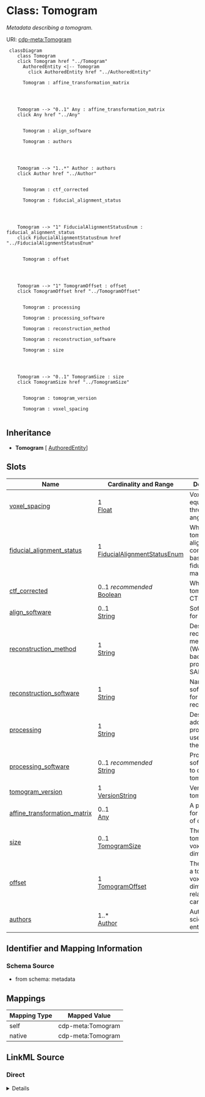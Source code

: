 

# Class: Tomogram


_Metadata describing a tomogram._





URI: [cdp-meta:Tomogram](metadataTomogram)






```mermaid
 classDiagram
    class Tomogram
    click Tomogram href "../Tomogram"
      AuthoredEntity <|-- Tomogram
        click AuthoredEntity href "../AuthoredEntity"

      Tomogram : affine_transformation_matrix




    Tomogram --> "0..1" Any : affine_transformation_matrix
    click Any href "../Any"


      Tomogram : align_software

      Tomogram : authors




    Tomogram --> "1..*" Author : authors
    click Author href "../Author"


      Tomogram : ctf_corrected

      Tomogram : fiducial_alignment_status




    Tomogram --> "1" FiducialAlignmentStatusEnum : fiducial_alignment_status
    click FiducialAlignmentStatusEnum href "../FiducialAlignmentStatusEnum"


      Tomogram : offset




    Tomogram --> "1" TomogramOffset : offset
    click TomogramOffset href "../TomogramOffset"


      Tomogram : processing

      Tomogram : processing_software

      Tomogram : reconstruction_method

      Tomogram : reconstruction_software

      Tomogram : size




    Tomogram --> "0..1" TomogramSize : size
    click TomogramSize href "../TomogramSize"


      Tomogram : tomogram_version

      Tomogram : voxel_spacing


```





## Inheritance
* **Tomogram** [ [AuthoredEntity](AuthoredEntity.md)]



## Slots

| Name | Cardinality and Range | Description | Inheritance |
| ---  | --- | --- | --- |
| [voxel_spacing](voxel_spacing.md) | 1 <br/> [Float](Float.md) | Voxel spacing equal in all three axes in angstroms | direct |
| [fiducial_alignment_status](fiducial_alignment_status.md) | 1 <br/> [FiducialAlignmentStatusEnum](FiducialAlignmentStatusEnum.md) | Whether the tomographic alignment was computed based on fiducial markers | direct |
| [ctf_corrected](ctf_corrected.md) | 0..1 _recommended_ <br/> [Boolean](Boolean.md) | Whether this tomogram is CTF corrected | direct |
| [align_software](align_software.md) | 0..1 <br/> [String](String.md) | Software used for alignment | direct |
| [reconstruction_method](reconstruction_method.md) | 1 <br/> [String](String.md) | Describe reconstruction method (Weighted back-projection, SART, SIRT) | direct |
| [reconstruction_software](reconstruction_software.md) | 1 <br/> [String](String.md) | Name of software used for reconstruction | direct |
| [processing](processing.md) | 1 <br/> [String](String.md) | Describe additional processing used to derive the tomogram | direct |
| [processing_software](processing_software.md) | 0..1 _recommended_ <br/> [String](String.md) | Processing software used to derive the tomogram | direct |
| [tomogram_version](tomogram_version.md) | 1 <br/> [VersionString](VersionString.md) | Version of tomogram | direct |
| [affine_transformation_matrix](affine_transformation_matrix.md) | 0..1 <br/> [Any](Any.md) | A placeholder for any type of data | direct |
| [size](size.md) | 0..1 <br/> [TomogramSize](TomogramSize.md) | The size of a tomogram in voxels in each dimension | direct |
| [offset](offset.md) | 1 <br/> [TomogramOffset](TomogramOffset.md) | The offset of a tomogram in voxels in each dimension relative to the canonica... | direct |
| [authors](authors.md) | 1..* <br/> [Author](Author.md) | Author of a scientific data entity | direct |









## Identifier and Mapping Information







### Schema Source


* from schema: metadata




## Mappings

| Mapping Type | Mapped Value |
| ---  | ---  |
| self | cdp-meta:Tomogram |
| native | cdp-meta:Tomogram |







## LinkML Source

<!-- TODO: investigate https://stackoverflow.com/questions/37606292/how-to-create-tabbed-code-blocks-in-mkdocs-or-sphinx -->

### Direct

<details>
```yaml
name: Tomogram
description: Metadata describing a tomogram.
from_schema: metadata
mixins:
- AuthoredEntity
attributes:
  voxel_spacing:
    name: voxel_spacing
    description: Voxel spacing equal in all three axes in angstroms
    from_schema: metadata
    exact_mappings:
    - cdp-common:tomogram_voxel_spacing
    rank: 1000
    alias: voxel_spacing
    owner: Tomogram
    domain_of:
    - Tomogram
    range: float
    required: true
    inlined: true
    inlined_as_list: true
    unit:
      symbol: Å/voxel
      descriptive_name: Angstroms per voxel
  fiducial_alignment_status:
    name: fiducial_alignment_status
    description: Whether the tomographic alignment was computed based on fiducial
      markers.
    from_schema: metadata
    exact_mappings:
    - cdp-common:tomogram_fiducial_alignment_status
    rank: 1000
    alias: fiducial_alignment_status
    owner: Tomogram
    domain_of:
    - Tomogram
    range: fiducial_alignment_status_enum
    required: true
    inlined: true
    inlined_as_list: true
  ctf_corrected:
    name: ctf_corrected
    description: Whether this tomogram is CTF corrected
    from_schema: metadata
    exact_mappings:
    - cdp-common:tomogram_ctf_corrected
    rank: 1000
    alias: ctf_corrected
    owner: Tomogram
    domain_of:
    - Tomogram
    range: boolean
    recommended: true
    inlined: true
    inlined_as_list: true
  align_software:
    name: align_software
    description: Software used for alignment
    from_schema: metadata
    exact_mappings:
    - cdp-common:tomogram_align_software
    rank: 1000
    alias: align_software
    owner: Tomogram
    domain_of:
    - Tomogram
    range: string
    inlined: true
    inlined_as_list: true
  reconstruction_method:
    name: reconstruction_method
    description: Describe reconstruction method (Weighted back-projection, SART, SIRT)
    from_schema: metadata
    exact_mappings:
    - cdp-common:tomogram_reconstruction_method
    rank: 1000
    alias: reconstruction_method
    owner: Tomogram
    domain_of:
    - Tomogram
    range: string
    required: true
    inlined: true
    inlined_as_list: true
  reconstruction_software:
    name: reconstruction_software
    description: Name of software used for reconstruction
    from_schema: metadata
    exact_mappings:
    - cdp-common:tomogram_reconstruction_software
    rank: 1000
    alias: reconstruction_software
    owner: Tomogram
    domain_of:
    - Tomogram
    range: string
    required: true
    inlined: true
    inlined_as_list: true
  processing:
    name: processing
    description: Describe additional processing used to derive the tomogram
    from_schema: metadata
    exact_mappings:
    - cdp-common:tomogram_processing
    rank: 1000
    alias: processing
    owner: Tomogram
    domain_of:
    - Tomogram
    range: string
    required: true
    inlined: true
    inlined_as_list: true
  processing_software:
    name: processing_software
    description: Processing software used to derive the tomogram
    from_schema: metadata
    exact_mappings:
    - cdp-common:tomogram_processing_software
    rank: 1000
    alias: processing_software
    owner: Tomogram
    domain_of:
    - Tomogram
    range: string
    recommended: true
    inlined: true
    inlined_as_list: true
  tomogram_version:
    name: tomogram_version
    description: Version of tomogram
    from_schema: metadata
    exact_mappings:
    - cdp-common:tomogram_version
    rank: 1000
    alias: tomogram_version
    owner: Tomogram
    domain_of:
    - Tomogram
    range: VersionString
    required: true
    inlined: true
    inlined_as_list: true
  affine_transformation_matrix:
    name: affine_transformation_matrix
    description: A placeholder for any type of data.
    from_schema: metadata
    rank: 1000
    array:
      exact_number_dimensions: 2
      dimensions:
      - exact_cardinality: 4
      - exact_cardinality: 4
    alias: affine_transformation_matrix
    owner: Tomogram
    domain_of:
    - Tomogram
    range: Any
    inlined: true
    inlined_as_list: true
  size:
    name: size
    description: The size of a tomogram in voxels in each dimension.
    from_schema: metadata
    rank: 1000
    alias: size
    owner: Tomogram
    domain_of:
    - Tomogram
    range: TomogramSize
    inlined: true
    inlined_as_list: true
  offset:
    name: offset
    description: The offset of a tomogram in voxels in each dimension relative to
      the canonical tomogram.
    from_schema: metadata
    rank: 1000
    alias: offset
    owner: Tomogram
    domain_of:
    - Tomogram
    range: TomogramOffset
    required: true
    inlined: true
    inlined_as_list: true
  authors:
    name: authors
    description: Author of a scientific data entity.
    from_schema: metadata
    list_elements_ordered: true
    alias: authors
    owner: Tomogram
    domain_of:
    - AuthoredEntity
    - Dataset
    - Tomogram
    - Annotation
    range: Author
    required: true
    multivalued: true
    inlined: true
    inlined_as_list: true

```
</details>

### Induced

<details>
```yaml
name: Tomogram
description: Metadata describing a tomogram.
from_schema: metadata
mixins:
- AuthoredEntity
attributes:
  voxel_spacing:
    name: voxel_spacing
    description: Voxel spacing equal in all three axes in angstroms
    from_schema: metadata
    exact_mappings:
    - cdp-common:tomogram_voxel_spacing
    rank: 1000
    alias: voxel_spacing
    owner: Tomogram
    domain_of:
    - Tomogram
    range: float
    required: true
    inlined: true
    inlined_as_list: true
    unit:
      symbol: Å/voxel
      descriptive_name: Angstroms per voxel
  fiducial_alignment_status:
    name: fiducial_alignment_status
    description: Whether the tomographic alignment was computed based on fiducial
      markers.
    from_schema: metadata
    exact_mappings:
    - cdp-common:tomogram_fiducial_alignment_status
    rank: 1000
    alias: fiducial_alignment_status
    owner: Tomogram
    domain_of:
    - Tomogram
    range: fiducial_alignment_status_enum
    required: true
    inlined: true
    inlined_as_list: true
  ctf_corrected:
    name: ctf_corrected
    description: Whether this tomogram is CTF corrected
    from_schema: metadata
    exact_mappings:
    - cdp-common:tomogram_ctf_corrected
    rank: 1000
    alias: ctf_corrected
    owner: Tomogram
    domain_of:
    - Tomogram
    range: boolean
    recommended: true
    inlined: true
    inlined_as_list: true
  align_software:
    name: align_software
    description: Software used for alignment
    from_schema: metadata
    exact_mappings:
    - cdp-common:tomogram_align_software
    rank: 1000
    alias: align_software
    owner: Tomogram
    domain_of:
    - Tomogram
    range: string
    inlined: true
    inlined_as_list: true
  reconstruction_method:
    name: reconstruction_method
    description: Describe reconstruction method (Weighted back-projection, SART, SIRT)
    from_schema: metadata
    exact_mappings:
    - cdp-common:tomogram_reconstruction_method
    rank: 1000
    alias: reconstruction_method
    owner: Tomogram
    domain_of:
    - Tomogram
    range: string
    required: true
    inlined: true
    inlined_as_list: true
  reconstruction_software:
    name: reconstruction_software
    description: Name of software used for reconstruction
    from_schema: metadata
    exact_mappings:
    - cdp-common:tomogram_reconstruction_software
    rank: 1000
    alias: reconstruction_software
    owner: Tomogram
    domain_of:
    - Tomogram
    range: string
    required: true
    inlined: true
    inlined_as_list: true
  processing:
    name: processing
    description: Describe additional processing used to derive the tomogram
    from_schema: metadata
    exact_mappings:
    - cdp-common:tomogram_processing
    rank: 1000
    alias: processing
    owner: Tomogram
    domain_of:
    - Tomogram
    range: string
    required: true
    inlined: true
    inlined_as_list: true
  processing_software:
    name: processing_software
    description: Processing software used to derive the tomogram
    from_schema: metadata
    exact_mappings:
    - cdp-common:tomogram_processing_software
    rank: 1000
    alias: processing_software
    owner: Tomogram
    domain_of:
    - Tomogram
    range: string
    recommended: true
    inlined: true
    inlined_as_list: true
  tomogram_version:
    name: tomogram_version
    description: Version of tomogram
    from_schema: metadata
    exact_mappings:
    - cdp-common:tomogram_version
    rank: 1000
    alias: tomogram_version
    owner: Tomogram
    domain_of:
    - Tomogram
    range: VersionString
    required: true
    inlined: true
    inlined_as_list: true
  affine_transformation_matrix:
    name: affine_transformation_matrix
    description: A placeholder for any type of data.
    from_schema: metadata
    rank: 1000
    array:
      exact_number_dimensions: 2
      dimensions:
      - exact_cardinality: 4
      - exact_cardinality: 4
    alias: affine_transformation_matrix
    owner: Tomogram
    domain_of:
    - Tomogram
    range: Any
    inlined: true
    inlined_as_list: true
  size:
    name: size
    description: The size of a tomogram in voxels in each dimension.
    from_schema: metadata
    rank: 1000
    alias: size
    owner: Tomogram
    domain_of:
    - Tomogram
    range: TomogramSize
    inlined: true
    inlined_as_list: true
  offset:
    name: offset
    description: The offset of a tomogram in voxels in each dimension relative to
      the canonical tomogram.
    from_schema: metadata
    rank: 1000
    alias: offset
    owner: Tomogram
    domain_of:
    - Tomogram
    range: TomogramOffset
    required: true
    inlined: true
    inlined_as_list: true
  authors:
    name: authors
    description: Author of a scientific data entity.
    from_schema: metadata
    list_elements_ordered: true
    alias: authors
    owner: Tomogram
    domain_of:
    - AuthoredEntity
    - Dataset
    - Tomogram
    - Annotation
    range: Author
    required: true
    multivalued: true
    inlined: true
    inlined_as_list: true

```
</details>
